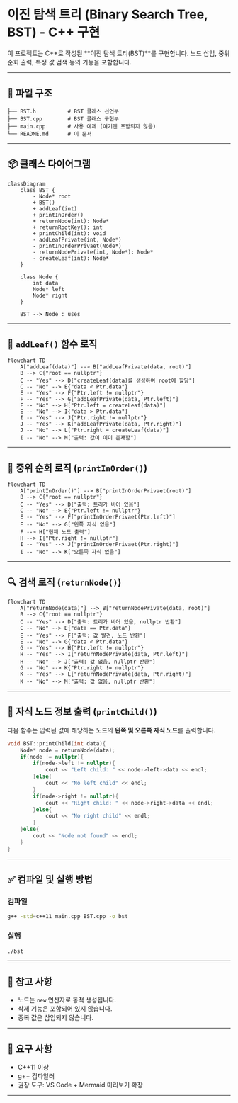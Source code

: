 # 이진 탐색 트리 (Binary Search Tree, BST) - C++ 구현

이 프로젝트는 C++로 작성된 **이진 탐색 트리(BST)**를 구현합니다. 노드 삽입, 중위 순회 출력, 특정 값 검색 등의 기능을 포함합니다.

---

## 📁 파일 구조

```
├── BST.h          # BST 클래스 선언부
├── BST.cpp        # BST 클래스 구현부
├── main.cpp       # 사용 예제 (여기엔 포함되지 않음)
└── README.md      # 이 문서
```

---

## 📦 클래스 다이어그램

```mermaid
classDiagram
    class BST {
        - Node* root
        + BST()
        + addLeaf(int)
        + printInOrder()
        + returnNode(int): Node*
        + returnRootKey(): int
        + printChild(int): void
        - addLeafPrivate(int, Node*)
        - printInOrderPrivaet(Node*)
        - returnNodePrivate(int, Node*): Node*
        - createLeaf(int): Node*
    }

    class Node {
        int data
        Node* left
        Node* right
    }

    BST --> Node : uses
```

---

## 🌱 `addLeaf()` 함수 로직

```mermaid
flowchart TD
    A["addLeaf(data)"] --> B["addLeafPrivate(data, root)"]
    B --> C{"root == nullptr"}
    C -- "Yes" --> D["createLeaf(data)를 생성하여 root에 할당"]
    C -- "No" --> E{"data < Ptr.data"}
    E -- "Yes" --> F{"Ptr.left != nullptr"}
    F -- "Yes" --> G["addLeafPrivate(data, Ptr.left)"]
    F -- "No" --> H["Ptr.left = createLeaf(data)"]
    E -- "No" --> I{"data > Ptr.data"}
    I -- "Yes" --> J{"Ptr.right != nullptr"}
    J -- "Yes" --> K["addLeafPrivate(data, Ptr.right)"]
    J -- "No" --> L["Ptr.right = createLeaf(data)"]
    I -- "No" --> M["출력: 값이 이미 존재함"]
```

---

## 🧾 중위 순회 로직 (`printInOrder()`)

```mermaid
flowchart TD
    A["printInOrder()"] --> B["printInOrderPrivaet(root)"]
    B --> C{"root == nullptr"}
    C -- "Yes" --> D["출력: 트리가 비어 있음"]
    C -- "No" --> E{"Ptr.left != nullptr"}
    E -- "Yes" --> F["printInOrderPrivaet(Ptr.left)"]
    E -- "No" --> G["왼쪽 자식 없음"]
    F --> H["현재 노드 출력"]
    H --> I{"Ptr.right != nullptr"}
    I -- "Yes" --> J["printInOrderPrivaet(Ptr.right)"]
    I -- "No" --> K["오른쪽 자식 없음"]
```

---

## 🔍 검색 로직 (`returnNode()`)

```mermaid
flowchart TD
    A["returnNode(data)"] --> B["returnNodePrivate(data, root)"]
    B --> C{"root == nullptr"}
    C -- "Yes" --> D["출력: 트리가 비어 있음, nullptr 반환"]
    C -- "No" --> E{"data == Ptr.data"}
    E -- "Yes" --> F["출력: 값 발견, 노드 반환"]
    E -- "No" --> G{"data < Ptr.data"}
    G -- "Yes" --> H{"Ptr.left != nullptr"}
    H -- "Yes" --> I["returnNodePrivate(data, Ptr.left)"]
    H -- "No" --> J["출력: 값 없음, nullptr 반환"]
    G -- "No" --> K{"Ptr.right != nullptr"}
    K -- "Yes" --> L["returnNodePrivate(data, Ptr.right)"]
    K -- "No" --> M["출력: 값 없음, nullptr 반환"]
```

---

## 🌳 자식 노드 정보 출력 (`printChild()`)

다음 함수는 입력된 값에 해당하는 노드의 **왼쪽 및 오른쪽 자식 노드**를 출력합니다.

```cpp
void BST::printChild(int data){
    Node* node = returnNode(data);
    if(node != nullptr){
        if(node->left != nullptr){
            cout << "Left child: " << node->left->data << endl;
        }else{
            cout << "No left child" << endl;
        }
        if(node->right != nullptr){
            cout << "Right child: " << node->right->data << endl;
        }else{
            cout << "No right child" << endl;
        }
    }else{
        cout << "Node not found" << endl;
    }
}
```

---

## ✅ 컴파일 및 실행 방법

### 컴파일

```bash
g++ -std=c++11 main.cpp BST.cpp -o bst
```

### 실행

```bash
./bst
```



---

## 📝 참고 사항

- 노드는 `new` 연산자로 동적 생성됩니다.
- 삭제 기능은 포함되어 있지 않습니다.
- 중복 값은 삽입되지 않습니다.

---

## 📌 요구 사항

- C++11 이상
- g++ 컴파일러
- 권장 도구: VS Code + Mermaid 미리보기 확장

---


